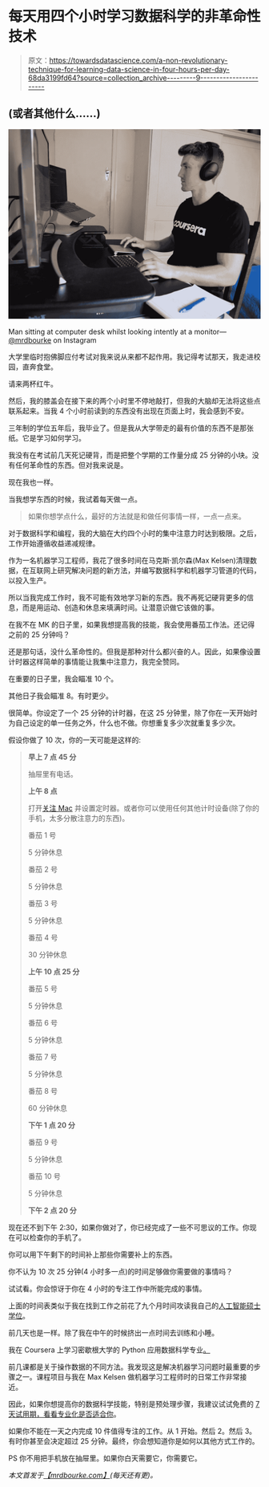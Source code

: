 # 每天用四个小时学习数据科学的非革命性技术

> 原文：<https://towardsdatascience.com/a-non-revolutionary-technique-for-learning-data-science-in-four-hours-per-day-68da3199fd64?source=collection_archive---------9----------------------->

## (或者其他什么……)

![](img/1ff672f2758a91dd344e1f3c1336dc34.png)

Man sitting at computer desk whilst looking intently at a monitor— [@mrdbourke](http://instagram.com/@mrdbourke) on Instagram

大学里临时抱佛脚应付考试对我来说从来都不起作用。我记得考试那天，我走进校园，直奔食堂。

请来两杯红牛。

然后，我的膝盖会在接下来的两个小时里不停地敲打，但我的大脑却无法将这些点联系起来。当我 4 个小时前读到的东西没有出现在页面上时，我会感到不安。

三年制的学位五年后，我毕业了。但是我从大学带走的最有价值的东西不是那张纸。它是学习如何学习。

我没有在考试前几天死记硬背，而是把整个学期的工作量分成 25 分钟的小块。没有任何革命性的东西。但对我来说是。

现在我也一样。

当我想学东西的时候，我试着每天做一点。

> 如果你想学点什么，最好的方法就是和做任何事情一样，一点一点来。

对于数据科学和编程，我的大脑在大约四个小时的集中注意力时达到极限。之后，工作开始遵循收益递减规律。

作为一名机器学习工程师，我花了很多时间在马克斯·凯尔森(Max Kelsen)清理数据，在互联网上研究解决问题的新方法，并编写数据科学和机器学习管道的代码，以投入生产。

所以当我完成工作时，我不可能有效地学习新的东西。我不再死记硬背更多的信息，而是用运动、创造和休息来填满时间。让潜意识做它该做的事。

在我不在 MK 的日子里，如果我想提高我的技能，我会使用番茄工作法。还记得之前的 25 分钟吗？

还是那句话，没什么革命性的。但我是那种对什么都兴奋的人。因此，如果像设置计时器这样简单的事情能让我集中注意力，我完全赞同。

在重要的日子里，我会瞄准 10 个。

其他日子我会瞄准 8。有时更少。

很简单。你设定了一个 25 分钟的计时器，在这 25 分钟里，除了你在一天开始时为自己设定的单一任务之外，什么也不做。你想重复多少次就重复多少次。

假设你做了 10 次，你的一天可能是这样的:

> **早上 7 点 45 分**
> 
> 抽屉里有电话。
> 
> **上午 8 点**
> 
> 打开[关注 Mac](https://itunes.apple.com/au/app/be-focused-focus-timer/id973130201?mt=8) 并设置定时器。或者你可以使用任何其他计时设备(除了你的手机，太多分散注意力的东西)。
> 
> 番茄 1 号
> 
> 5 分钟休息
> 
> 番茄 2 号
> 
> 5 分钟休息
> 
> 番茄 3 号
> 
> 5 分钟休息
> 
> 番茄 4 号
> 
> 30 分钟休息
> 
> **上午 10 点 25 分**
> 
> 番茄 5 号
> 
> 5 分钟休息
> 
> 番茄 6 号
> 
> 5 分钟休息
> 
> 番茄 7 号
> 
> 5 分钟休息
> 
> 番茄 8 号
> 
> 60 分钟休息
> 
> **下午 1 点 20 分**
> 
> 番茄 9 号
> 
> 5 分钟休息
> 
> 番茄 10 号
> 
> 5 分钟休息
> 
> **下午 2 点 20 分**

现在还不到下午 2:30，如果你做对了，你已经完成了一些不可思议的工作。你现在可以检查你的手机了。

你可以用下午剩下的时间补上那些你需要补上的东西。

你不认为 10 次 25 分钟(4 小时多一点)的时间足够做你需要做的事情吗？

试试看。你会惊讶于你在 4 小时的专注工作中所能完成的事情。

上面的时间表类似于我在找到工作之前花了九个月时间攻读我自己的[人工智能硕士学位](http://bit.ly/AIMastersDegree)。

前几天也是一样。除了我在中午的时候挤出一点时间去训练和小睡。

我在 Coursera 上学习密歇根大学的 Python 应用数据科学专业[。](http://bit.ly/courseraDS)

前几课都是关于操作数据的不同方法。我发现这是解决机器学习问题时最重要的步骤之一。课程项目与我在 Max Kelsen 做机器学习工程师时的日常工作非常接近。

因此，如果你想提高你的数据科学技能，特别是预处理步骤，我建议试试免费的 [7 天试用期，看看专业化是否适合你](http://bit.ly/courseraDS)。

如果你不能在一天之内完成 10 件值得专注的工作。从 1 开始。然后 2。然后 3。有时你甚至会决定超过 25 分钟。最终，你会想知道你是如何以其他方式工作的。

PS 你不用把手机放在抽屉里。如果你白天需要它，你需要它。

*本文首发于*[*【mrdbourke.com】*](http://mrdbourke.com)*(每天还有更)。*